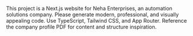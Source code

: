 <!-- Use this file to provide workspace-specific custom instructions to Copilot. For more details, visit https://code.visualstudio.com/docs/copilot/copilot-customization#_use-a-githubcopilotinstructionsmd-file -->

This project is a Next.js website for Neha Enterprises, an automation solutions company. Please generate modern, professional, and visually appealing code. Use TypeScript, Tailwind CSS, and App Router. Reference the company profile PDF for content and structure inspiration.
